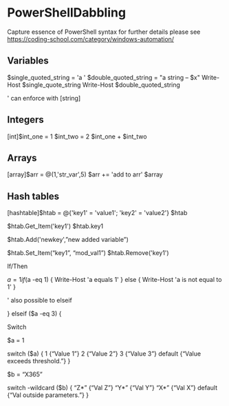 # PowerShellDabbling

Capture essence of PowerShell syntax for further details please see https://coding-school.com/category/windows-automation/

## Variables

$single_quoted_string = 'a '
$double_quoted_string = "a string – $x"
Write-Host $single_quote_string
Write-Host $double_quoted_string

' can enforce with [string]

## Integers
[int]$int_one = 1
$int_two = 2
$int_one + $int_two

## Arrays
[array]$arr = @(1,'str_var',5)
$arr += 'add to arr'
$array

## Hash tables
[hashtable]$htab = @{'key1' = 'value1'; 'key2' = 'value2'}
$htab

$htab.Get_Item('key1')
$htab.key1

$htab.Add('newkey',”new added variable”)

$htab.Set_Item(“key1”, “mod_val1”)
$htab.Remove('key1')

If/Then

$a = 1
if ($a -eq 1) {
Write-Host 'a equals 1'
} else {
Write-Host 'a is not equal to 1'
}

' also possible to elseif

} elseif ($a -eq 3) {

Switch

﻿$a = 1

switch ($a) {
1 {“Value 1”}
2 {“Value 2”}
3 {“Value 3”}
default {“Value exceeds threshold.”}
}

$b = “X365”

switch -wildcard ($b) {
“Z*” {“Val Z”}
“Y*” {“Val Y”}
“X*” {“Val X”}
default {“Val outside parameters.”}
}
